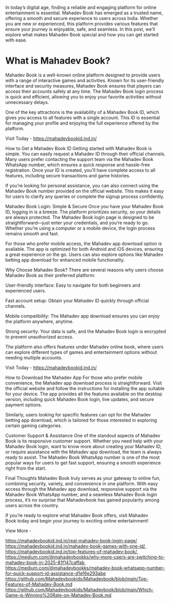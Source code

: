 In today’s digital age, finding a reliable and engaging platform for online entertainment is essential. Mahadev Book has emerged as a trusted name, offering a smooth and secure experience to users across India. Whether you are new or experienced, this platform provides various features that ensure your journey is enjoyable, safe, and seamless. In this post, we’ll explore what makes Mahadev Book special and how you can get started with ease.

# What is Mahadev Book?

Mahadev Book is a well-known online platform designed to provide users with a range of interactive games and activities. Known for its user-friendly interface and security measures, Mahadev Book ensures that players can access their accounts safely at any time. The Mahadev Book login process is quick and efficient, allowing you to enjoy your favorite activities without unnecessary delays.

One of the key attractions is the availability of a Mahadev Book ID, which gives you access to all features with a single account. This ID is essential for managing your profile and enjoying the full experience offered by the platform.

Visit Today - https://mahadevbookid.ind.in/ 

How to Get a Mahadev Book ID
Getting started with Mahadev Book is simple. You can easily request a Mahadev ID through their official channels. Many users prefer contacting the support team via the Mahadev Book WhatsApp number, which ensures a quick response and hassle-free registration. Once your ID is created, you’ll have complete access to all features, including secure transactions and game histories.

If you’re looking for personal assistance, you can also connect using the Mahadev Book number provided on the official website. This makes it easy for users to clarify any queries or complete the signup process confidently.

Mahadev Book Login: Simple & Secure
Once you have your Mahadev Book ID, logging in is a breeze. The platform prioritizes security, so your details are always protected. The Mahadev Book login page is designed to be straightforward—just enter your credentials, and you’re ready to go. Whether you’re using a computer or a mobile device, the login process remains smooth and fast.

For those who prefer mobile access, the Mahadev app download option is available. The app is optimized for both Android and iOS devices, ensuring a great experience on the go. Users can also explore options like Mahadev betting app download for enhanced mobile functionality.

Why Choose Mahadev Book?
There are several reasons why users choose Mahadev Book as their preferred platform:

User-friendly interface: Easy to navigate for both beginners and experienced users.

Fast account setup: Obtain your Mahadev ID quickly through official channels.

Mobile compatibility: The Mahadev app download ensures you can enjoy the platform anywhere, anytime.

Strong security: Your data is safe, and the Mahadev Book login is encrypted to prevent unauthorized access.

The platform also offers features under Mahadev online book, where users can explore different types of games and entertainment options without needing multiple accounts.

Visit Today - https://mahadevbookid.ind.in/ 

How to Download the Mahadev App
For those who prefer mobile convenience, the Mahadev app download process is straightforward. Visit the official website and follow the instructions for installing the app suitable for your device. The app provides all the features available on the desktop version, including quick Mahadev Book login, live updates, and secure payment options.

Similarly, users looking for specific features can opt for the Mahadev betting app download, which is tailored for those interested in exploring certain gaming categories.

Customer Support & Assistance
One of the standout aspects of Mahadev Book is its responsive customer support. Whether you need help with your Mahadev Book login, want to know more about creating your Mahadev ID, or require assistance with the Mahadev app download, the team is always ready to assist. The Mahadev Book WhatsApp number is one of the most popular ways for users to get fast support, ensuring a smooth experience right from the start.

Final Thoughts
Mahadev Book truly serves as your gateway to online fun, combining security, variety, and convenience in one platform. With easy access through the Mahadev app download, responsive support via the Mahadev Book WhatsApp number, and a seamless Mahadev Book login process, it’s no surprise that Mahadevbook has gained popularity among users across the country.

If you’re ready to explore what Mahadev Book offers, visit Mahadev Book today and begin your journey to exciting online entertainment!

View More - 

https://mahadevbookid.ind.in/real-mahadev-book-login-page/
https://mahadevbookid.ind.in/mahadev-book-games-with-one-id/ 
https://mahadevbookid.ind.in/top-features-of-mahadev-book/ 
https://medium.com/@mahadevbookks/why-more-users-are-switching-to-mahadev-book-in-2025-81f147caffab 
https://medium.com/@mahadevbookks/mahadev-book-whatsapp-number-for-quick-support-id-assistance-d1ef6e293abe
https://github.com/Mahadevbookids/Mahadevbook/blob/main/Top-Features-of-Mahadev-Book.md
https://github.com/Mahadevbookids/Mahadevbook/blob/main/Which-Game-is-Winning%20Rate-on-Mahadev-Book.md
